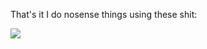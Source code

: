 That's it I do nosense things using these shit:


<img src="https://github-readme-stats.vercel.app/api/top-langs/?username=bluestar-dev&theme=tokyonight&include_all_commits=true&layout=compact&langs_count=40&border_radius=8" />

<!--

<img src="./IMG_20230826_094444-01.jpeg"/>
<blockquote>
  <b>Bangsaen Beach</b> - 2023 knowledge is beyond </blockquote><br />
-->

